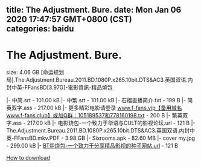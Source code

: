 
title: The Adjustment. Bure.
date: Mon Jan 06 2020 17:47:57 GMT+0800 (CST)    
categories: baidu
---

# The Adjustment. Bure.
size: 4.06 GB
 [命运规划局].The.Adjustment.Bureau.2011.BD.1080P.x265.10bit.DTS&AC3.英国双语.内封中英-FFansBD[3.97G]-電影資訊-精品燒包
 
|- 中简.srt - 101.00 kB
|- 中繁.srt - 101.00 kB
|- 石榴直播简介.txt - 199 B
|- 简英双字.ass - 217.00 kB
|- 更多精彩电影请登录 www.f-fans.vip【备用域名www.f-fans.club】或加Q群：105189537和778160198.txt - 200 B
|- 繁英双字.ass - 217.00 kB
|- 电影烧包-一个致力于华语与CULT的影视论坛.url - 121 B
|- The.Adjustment.Bureau.2011.BD.1080P.x265.10bit.DTS&AC3.英国双语.内封中英-FFansBD.mkv.PDF - 3.98 GB
|- Sixrooms.apk - 82.60 MB
|- cover my.jpg - 299.00 kB
|- BT@烧包-一个致力于分享精品影视的种子网站.url - 121 B

[How to download](https://bpcam.bemobtrk.com/go/2ceec3aa-1ca2-46d6-b9ff-aaa5c184517c?jno=4863)